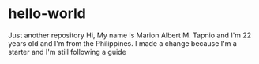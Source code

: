 # hello-world
Just another repository
Hi, My name is Marion Albert M. Tapnio and I'm 22 years old and I'm from the Philippines. I made a change because I'm a starter and I'm still following a guide
